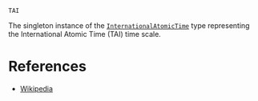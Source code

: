 ```
TAI
```

The singleton instance of the [`InternationalAtomicTime`](@ref) type representing the International Atomic Time (TAI) time scale.

# References

  * [Wikipedia](https://en.wikipedia.org/wiki/International_Atomic_Time)
